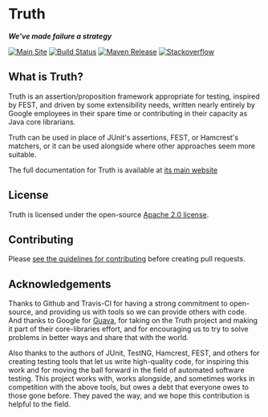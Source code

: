 # Truth

***We've made failure a strategy***

[![Main Site][gh-pages-shield]][gh-pages-link]
[![Build Status][travis-shield]][travis-link]
[![Maven Release][maven-shield]][maven-link]
[![Stackoverflow][stackoverflow-shield]][stackoverflow-link]

## What is Truth?

Truth is an assertion/proposition framework appropriate for testing, inspired by
FEST, and driven by some extensibility needs, written nearly entirely by Google
employees in their spare time or contributing in their capacity as Java core
librarians.

Truth can be used in place of JUnit's assertions, FEST, or Hamcrest's matchers,
or it can be used alongside where other approaches seem more suitable.

The full documentation for Truth is available at [its main website](http://google.github.io/truth)

## License

Truth is licensed under the open-source [Apache 2.0 license](LICENSE).

## Contributing

Please [see the guidelines for contributing](CONTRIBUTING.md) before creating
pull requests.

## Acknowledgements

Thanks to Github and Travis-CI for having a strong commitment to open-source,
and providing us with tools so we can provide others with code. And thanks to
Google for [Guava], for taking on the Truth project and making it part of their
core-libraries effort, and for encouraging us to try to solve problems in
better ways and share that with the world.

Also thanks to the authors of JUnit, TestNG, Hamcrest, FEST, and others for
creating testing tools that let us write high-quality code, for inspiring this
work and for moving the ball forward in the field of automated software testing.
This project works with, works alongside, and sometimes works in competition
with the above tools, but owes a debt that everyone owes to those gone before.
They paved the way, and we hope this contribution is helpful to the field.

<!-- references -->

[Guava]: http://github.com/google/guava
[gh-pages-shield]: https://img.shields.io/badge/main%20site-google.github.io/truth-ff55ff.png?style=flat
[gh-pages-link]: http://google.github.io/truth/
[travis-shield]: https://img.shields.io/travis/google/truth.png
[travis-link]: https://travis-ci.org/google/truth
[maven-shield]: https://img.shields.io/maven-central/v/com.google.truth/truth.png
[maven-link]: http://search.maven.org/#search%7Cgav%7C1%7Cg%3A%22com.google.truth%22%20AND%20a%3A%22truth%22
[stackoverflow-shield]: https://img.shields.io/badge/stackoverflow-truth-5555ff.png?style=flat
[stackoverflow-link]: http://stackoverflow.com/questions/tagged/google-truth
